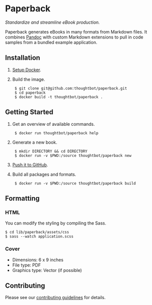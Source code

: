 # Paperback

*Standardize and streamline eBook production.*

Paperback generates eBooks in many formats from Markdown files. It combines
[Pandoc](http://johnmacfarlane.net/pandoc/index.html) with custom Markdown
extensions to pull in code samples from a bundled example application.

## Installation

1. [Setup Docker](https://docs.docker.com/installation).

1. Build the image.

        $ git clone git@github.com:thoughtbot/paperback.git
        $ cd paperback
        $ docker build -t thoughtbot/paperback .

## Getting Started

1. Get an overview of available commands.

        $ docker run thoughtbot/paperback help

1. Generate a new book.

        $ mkdir DIRECTORY && cd DIRECTORY
        $ docker run -v $PWD:/source thoughtbot/paperback new

1. [Push it to GitHub](http://git.io/bxAu).

1. Build all packages and formats.

        $ docker run -v $PWD:/source thoughtbot/paperback build

## Formatting

### HTML

You can modify the styling by compiling the Sass.

    $ cd lib/paperback/assets/css
    $ sass --watch application.scss

### Cover

* Dimensions: 6 x 9 inches
* File type: PDF
* Graphics type: Vector (if possible)

## Contributing

Please see our [contributing guidelines](CONTRIBUTING.md) for details.
